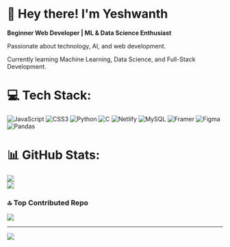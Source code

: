 
 <h1>👋 Hey there! I'm Yeshwanth</h1>
    <p><strong>Beginner Web Developer | ML & Data Science Enthusiast</strong></p>
    <p>Passionate about technology, AI, and web development.</p>
    <p>Currently learning Machine Learning, Data Science, and Full-Stack Development.</p>


# 💻 Tech Stack:
![JavaScript](https://img.shields.io/badge/javascript-%23323330.svg?style=flat&logo=javascript&logoColor=%23F7DF1E) ![CSS3](https://img.shields.io/badge/css3-%231572B6.svg?style=flat&logo=css3&logoColor=white) ![Python](https://img.shields.io/badge/python-3670A0?style=flat&logo=python&logoColor=ffdd54) ![C](https://img.shields.io/badge/c-%2300599C.svg?style=flat&logo=c&logoColor=white) ![Netlify](https://img.shields.io/badge/netlify-%23000000.svg?style=flat&logo=netlify&logoColor=#00C7B7) ![MySQL](https://img.shields.io/badge/mysql-4479A1.svg?style=flat&logo=mysql&logoColor=white) ![Framer](https://img.shields.io/badge/Framer-black?style=flat&logo=framer&logoColor=blue) ![Figma](https://img.shields.io/badge/figma-%23F24E1E.svg?style=flat&logo=figma&logoColor=white) ![Pandas](https://img.shields.io/badge/pandas-%23150458.svg?style=flat&logo=pandas&logoColor=white)
# 📊 GitHub Stats:
![](https://github-readme-stats.vercel.app/api?username=YEsh-DEV&theme=dark&hide_border=false&include_all_commits=false&count_private=false)<br/>
![](https://nirzak-streak-stats.vercel.app/?user=YEsh-DEV&theme=dark&hide_border=false)<br/>

### 🔝 Top Contributed Repo
![](https://github-contributor-stats.vercel.app/api?username=YEsh-DEV&limit=5&theme=blue_navy&combine_all_yearly_contributions=true)

---
[![](https://visitcount.itsvg.in/api?id=YEsh-DEV&icon=0&color=0)](https://visitcount.itsvg.in)

<!-- Proudly created with GPRM ( https://gprm.itsvg.in ) -->
